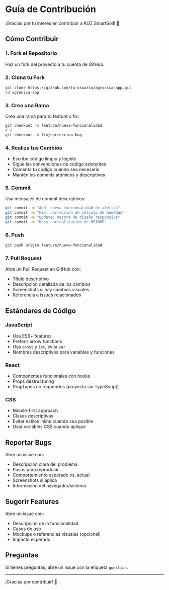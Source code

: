 # Guía de Contribución

¡Gracias por tu interés en contribuir a KOZ SmartSoil! 🌱

## Cómo Contribuir

### 1. Fork el Repositorio
Haz un fork del proyecto a tu cuenta de GitHub.

### 2. Clona tu Fork
```bash
git clone https://github.com/tu-usuario/agronica-app.git
cd agronica-app
```

### 3. Crea una Rama
Crea una rama para tu feature o fix:
```bash
git checkout -b feature/nueva-funcionalidad
# o
git checkout -b fix/correccion-bug
```

### 4. Realiza tus Cambios
- Escribe código limpio y legible
- Sigue las convenciones de código existentes
- Comenta tu código cuando sea necesario
- Mantén los commits atómicos y descriptivos

### 5. Commit
Usa mensajes de commit descriptivos:
```bash
git commit -m "Add: nueva funcionalidad de alertas"
git commit -m "Fix: corrección de cálculo de humedad"
git commit -m "Update: mejora de diseño responsive"
git commit -m "Docs: actualización de README"
```

### 6. Push
```bash
git push origin feature/nueva-funcionalidad
```

### 7. Pull Request
Abre un Pull Request en GitHub con:
- Título descriptivo
- Descripción detallada de los cambios
- Screenshots si hay cambios visuales
- Referencia a issues relacionados

## Estándares de Código

### JavaScript
- Usa ES6+ features
- Preferir arrow functions
- Usa `const` y `let`, evita `var`
- Nombres descriptivos para variables y funciones

### React
- Componentes funcionales con hooks
- Props destructuring
- PropTypes no requeridos (proyecto sin TypeScript)

### CSS
- Mobile-first approach
- Clases descriptivas
- Evitar estilos inline cuando sea posible
- Usar variables CSS cuando aplique

## Reportar Bugs

Abre un issue con:
- Descripción clara del problema
- Pasos para reproducir
- Comportamiento esperado vs. actual
- Screenshots si aplica
- Información del navegador/sistema

## Sugerir Features

Abre un issue con:
- Descripción de la funcionalidad
- Casos de uso
- Mockups o referencias visuales (opcional)
- Impacto esperado

## Preguntas

Si tienes preguntas, abre un issue con la etiqueta `question`.

---

¡Gracias por contribuir! 🚀

